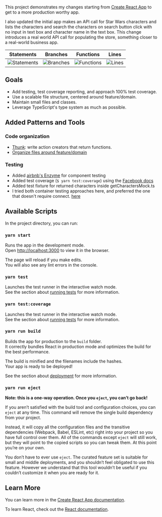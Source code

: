 This project demonstrates my changes starting from [Create React App](https://github.com/facebook/create-react-app) to get to a more production worthy app.

I also updated the initial app makes an API call for Star Wars characters and lists the characters and search the characters on search button click with no input in text box and character name in the text box. This change introduces a real world API call for populating the store, something closer to a real-world business app.


| Statements | Branches | Functions | Lines |
| -----------|----------|-----------|-------|
| ![Statements](https://img.shields.io/badge/Coverage-88.24%25-yellow.svg "Make me better!") | ![Branches](https://img.shields.io/badge/Coverage-85.71%25-yellow.svg "Make me better!") | ![Functions](https://img.shields.io/badge/Coverage-78.13%25-red.svg "Make me better!") | ![Lines](https://img.shields.io/badge/Coverage-89.29%25-yellow.svg "Make me better!") |

## Goals

- Add testing, test coverage reporting, and approach 100% test coverage.
- Use a scalable file structure, centered around feature/domain.
- Maintain small files and classes.
- Leverage TypeScript's type system as much as possible.


## Added Patterns and Tools

### Code organization
- [Thunk](https://github.com/reduxjs/redux-thunk): write action creators that return functions.
- [Organize files around feature/domain](https://marmelab.com/blog/2015/12/17/react-directory-structure.html)

### Testing
- Added [airbnb's Enzyme](https://github.com/airbnb/enzyme) for component testing
- Added test coverage (`$ yarn test:coverage`) using the [Facebook docs](https://facebook.github.io/create-react-app/docs/running-tests)
- Added test fixture for returned characters inside getCharactersMock.ts
- I tried both container testing approaches here, and preferred the one that doesn't require connect. [here](https://hackernoon.com/unit-testing-redux-connected-components-692fa3c4441c)

## Available Scripts

In the project directory, you can run:

### `yarn start`

Runs the app in the development mode.<br>
Open [http://localhost:3000](http://localhost:3000) to view it in the browser.

The page will reload if you make edits.<br>
You will also see any lint errors in the console.

### `yarn test`

Launches the test runner in the interactive watch mode.<br>
See the section about [running tests](https://facebook.github.io/create-react-app/docs/running-tests) for more information.

### `yarn test:coverage`

Launches the test runner in the interactive watch mode.<br>
See the section about [running tests](https://facebook.github.io/create-react-app/docs/running-tests) for more information.

### `yarn run build`

Builds the app for production to the `build` folder.<br>
It correctly bundles React in production mode and optimizes the build for the best performance.

The build is minified and the filenames include the hashes.<br>
Your app is ready to be deployed!

See the section about [deployment](https://facebook.github.io/create-react-app/docs/deployment) for more information.

### `yarn run eject`

**Note: this is a one-way operation. Once you `eject`, you can’t go back!**

If you aren’t satisfied with the build tool and configuration choices, you can `eject` at any time. This command will remove the single build dependency from your project.

Instead, it will copy all the configuration files and the transitive dependencies (Webpack, Babel, ESLint, etc) right into your project so you have full control over them. All of the commands except `eject` will still work, but they will point to the copied scripts so you can tweak them. At this point you’re on your own.

You don’t have to ever use `eject`. The curated feature set is suitable for small and middle deployments, and you shouldn’t feel obligated to use this feature. However we understand that this tool wouldn’t be useful if you couldn’t customize it when you are ready for it.

## Learn More

You can learn more in the [Create React App documentation](https://facebook.github.io/create-react-app/docs/getting-started).

To learn React, check out the [React documentation](https://reactjs.org/).
